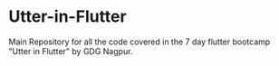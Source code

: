 # Utter-in-Flutter
Main Repository for all the code covered in the 7 day flutter bootcamp "Utter in Flutter" by GDG Nagpur.
